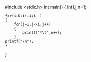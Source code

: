 #include <stdio.h>
int main()
{
    int i,j,n=1;
    
    for(i=5;i>=1;i--)
    {
        for(j=1;j<=i;j++)
        {
            printf("*\t",n++);
        }
    printf("\n");
    }
}
